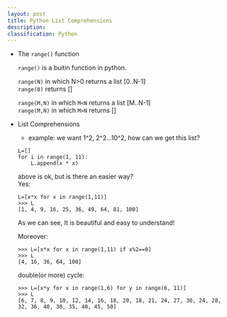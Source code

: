 ```yaml
---
layout: post
title: Python List Comprehensions
description:
classification: Python
---
```


* The `range()` function

	`range()` is a buitin function in python. 
	
	`range(N)` in which N>0 returns a list [0..N-1]  
	`range(0)` returns []

	`range(M,N)` in which `M<N` returns a list [M..N-1]  
	`range(M,N)` in which `M>N` returns []  

* List Comprehensions

	* example: we want 1^2, 2^2...10^2, how can we get this list?

	```
	L=[]
	for i in range(1, 11):
		L.append(x * x)
	```
	above is ok, but is there an easier way?   
	Yes:

	```
	L=[x*x for x in range(1,11)]
	>>> L
	[1, 4, 9, 16, 25, 36, 49, 64, 81, 100]
	```

	As we can see, It is beautiful and easy to understand!
	
	Moreover:

	```
	>>> L=[x*x for x in range(1,11) if x%2==0]
	>>> L
	[4, 16, 36, 64, 100]

	```

	double(or more) cycle:


	```
	>>> L=[x*y for x in range(1,6) for y in range(6, 11)]
	>>> L
	[6, 7, 8, 9, 10, 12, 14, 16, 18, 20, 18, 21, 24, 27, 30, 24, 28, 32, 36, 40, 30, 35, 40, 45, 50]
	```
